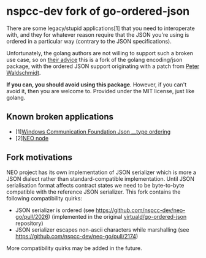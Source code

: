 nspcc-dev fork of go-ordered-json
===============

There are some legacy/stupid applications[1] that you need to interoperate with,
and they for whatever reason require that the JSON you're using is ordered in
a particular way (contrary to the JSON specifications).

Unfortunately, the golang authors are not willing to support such a broken use
case, so on [their advice](https://groups.google.com/forum/#!topic/golang-dev/zBQwhm3VfvU)
this is a fork of the golang encoding/json package, with the ordered JSON
support originating with a patch from
[Peter Waldschmidt](https://go-review.googlesource.com/c/7930/).

**If you can, you should avoid using this package**. However, if you can't
avoid it, then you are welcome to. Provided under the MIT license, just like
golang.

Known broken applications 
-------------------------

* [1][Windows Communication Foundation Json __type ordering](https://docs.microsoft.com/en-us/dotnet/framework/wcf/feature-details/stand-alone-json-serialization#type-hint-position-in-json-objects)
* [2][NEO node](https://github.com/neo-project/neo/tree/master/src/neo/IO/Json)

Fork motivations
-------------------------

NEO project has its own implementation of JSON serializer which is more a JSON
dialect rather than standard-compatible implementation. Until JSON serialisation
format affects contract states we need to be byte-to-byte compatible with the
reference JSON serializer. This fork contains the following compatibility quirks:

* JSON serializer is ordered (see https://github.com/nspcc-dev/neo-go/pull/2026) (implemented in the original [virtuald/go-ordered-json](https://github.com/virtuald/go-ordered-json) repository)
* JSON serializer escapes non-ascii characters while marshalling (see https://github.com/nspcc-dev/neo-go/pull/2174)

More compatibility quirks may be added in the future.
